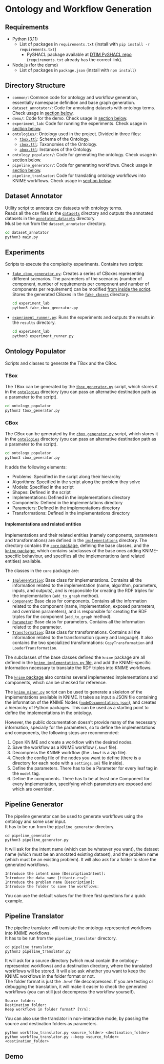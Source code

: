 # Ontology and Workflow Generation

## Requirements

- Python (3.11)
    - List of packages in `requirements.txt` (install with `pip install -r requirements.txt`)
        - PySHACL package available at [DTIM PySHACL repo](https://github.com/dtim-upc/pySHACL) (`requirements.txt`
          already
          has the correct link).
- Node.js (for the demo)
    - List of packages in `package.json` (install with `npm install`)

## Directory Structure

- `common/`: Common code for ontology and workflow generation, essentially namespace definition and base graph
  generation.
- `dataset_annotator/`: Code for annotating datasets with ontology terms. Check usage
  in [section below](#dataset-annotator).
- `demo/`: Code for the demo. Check usage in [section below](#demo).
- `experiment_lab`: Code for running the experiments. Check usage in [section below](#experiments).
- `ontologies/`: Ontology used in the project. Divided in three files:
    - [`tbox.ttl`](./ontologies/tbox.ttl): Schema of the Ontology.
    - [`cbox.ttl`](./ontologies/cbox.ttl): Taxonomies of the Ontology.
    - [`abox.ttl`](./ontologies/abox.ttl): Instances of the Ontology.
- `ontology_populator/`: Code for generating the ontology. Check usage in [section below](#ontology-generator).
- `pipeline_generator/`: Code for generating workflows. Check usage in [section below](#pipeline-generator).
- `pipeline_tranlsator`: Code for translating ontology workflows into KNIME workflows. Check usage
  in [section below](#pipeline-translator).

## Dataset Annotator

Utility script to annotate csv datasets with ontology terms.  
Reads all the csv files in the [`datasets`](./dataset_annotator/datasets) directory and outputs the annotated datasets
in the [`annotated_datasets`](./dataset_annotator/annotated_datasets) directory.  
Must be run from the `dataset_annotator` directory.

```bash
cd dataset_annotator
python3 main.py
```

## Experiments

Scripts to execute the complexity experiments. Contains two scripts:

- [`fake_cbox_generator.py`](./experiment_lab/fake_cbox_generator.py): Creates a series of CBoxes representing different
  scenarios. The parameters of the
  scenarios (number of component, number of requirements per component and number of components per requirement) can be
  modified [from inside the script](./experiment_lab/fake_cbox_generator.py#L174-L176). Stores the generated CBoxes in
  the [`fake_cboxes`](./experiment_lab/fake_cboxes) directory.

  ```bash
  cd experiment_lab
  python3 fake_cbox_generator.py
  ```

- [`experiment_runner.py`](./experiment_lab/experiment_runner.py): Runs the experiments and outputs the results in
  the `results` directory.

  ```bash
  cd experiment_lab
  python3 experiment_runner.py
  ```

## Ontology Populator

Scripts and classes to generate the TBox and the CBox.

### TBox

The TBox can be generated by the [`tbox_generator.py`](./ontology_populator/tbox_generator.py) script, which stores it
in the [`ontologies`](./ontologies) directory (you can pass an alternative destination path as a parameter to the
script).

  ```bash
  cd ontology_populator
  python3 tbox_generator.py
  ```

### CBox

The CBox can be generated by the [`cbox_generator.py`](./ontology_populator/cbox_generator.py) script, which stores it
in the [`ontologies`](./ontologies) directory (you can pass an alternative destination path as a parameter to the
script).

  ```bash
  cd ontology_populator
  python3 cbox_generator.py
  ```

It adds the following elements:

- Problems: Specified in the script along their hierarchy
- Algorithms: Specified in the script along the problem they solve
- Models: Specified in the script
- Shapes: Defined in the script
- Implementations: Defined in the implementations directory
- Components: Defined in the implementations directory
- Parameters: Defined in the implementations directory
- Transformations: Defined in the implementations directory

#### Implementations and related entities

Implementations and their related entities (namely components, parameters and transformations) are defined in
the [`implementations`](./ontology_populator/implementations) directory. The directory contains
the [`core` package](./ontology_populator/implementations/core), defining the base classes, and the
[`knime` package](./ontology_populator/implementations/knime), which contains subclasses of the base ones adding
KNIME-specific behaviour, and specifies all the implementations (and related entities) available.

The classes in the `core` package are:

- [`Implementation`](./ontology_populator/implementations/core/implementation.py): Base class for implementations.
  Contains all the information related to the implementation (name, algorithm, parameters, inputs, and outputs), and is
  responsible for creating the RDF triples for the implementation (`add_to_graph` method).
- [`Component`](./ontology_populator/implementations/core/component.py): Base class for components. Contains all the
  information related to the component (name, implementation, exposed parameters, and overriden parameters), and is
  responsible for creating the RDF triples for the component (`add_to_graph` method).
- [`Parameter`](./ontology_populator/implementations/core/parameter.py): Base class for parameters. Contains all the
  information related to the parameter.
- [`Transformation`](./ontology_populator/implementations/core/transformation.py): Base class for transformations.
  Contains all the information related to the transformation (query and language). It also contains the two specialized
  transformations: `CopyTransformation` and `LoaderTransformation`.

The subclasses of the base classes defined the `knime` package are all defined in
the [`knime_implementation.py` file](./ontology_populator/implementations/knime/knime_implementation.py), and add the
KNIME-specific information necessary to translate the RDF triples into KNIME workflows.

The [`knime` package](./ontology_populator/implementations/knime) also contains several implemented implementations and
components, which can be checked for reference.

The [`knime_miner.py`](./ontology_populator/implementations/knime/knime_miner.py) script can be used to generate a
skeleton of the implementations available in KNIME. It takes as input a JSON file containing the information of the
KNIME Nodes ([`nodeDocumentation.json`](./ontology_populator/sources/nodeDocumentation.json)), and creates a hierarchy
of Python packages. This can be used as a starting point to define the implementations in the ontology.

However, the public documentation doesn't provide many of the necessary information, specially for the parameters, so to
define the implementations and components, the following steps are recommended:

1. Open KNIME and create a workflow with the desired nodes.
2. Save the workflow as a KNIME workflow (`.knwf` file).
3. Decompress the KNIME workflow (the `.knwf` is a zip file).
4. Check the config file of the nodes you want to define (there is a directory for each node with a `settings.xml` file
   inside).
5. Define the parameters. There has to be a Parameter for every leaf tag in the `model` tag.
6. Define the components. There has to be at least one Component for every Implementation, specifying which parameters
   are exposed and which are overriden.

## Pipeline Generator

The pipeline generator can be used to generate workflows using the ontology and some user input.  
It has to be run from the `pipeline_generator` directory.

```shell
cd pipeline_generator
python3 pipeline_generator.py
```

It will ask for the intent name (which can be whatever you want), the dataset name (which must be an annotated existing
dataset), and the problem name (which must be an existing problem). It will also ask for a folder to store the generated
workflows.

```
Introduce the intent name [DescriptionIntent]:  
Introduce the data name [titanic.csv]: 
Introduce the problem name [Description]: 
Introduce the folder to save the workflows:
```

You can use the default values for the three first questions for a quick example.

## Pipeline Translator

The pipeline translator will translate the ontology-represented workflows into KNIME workflows.  
It has to be run from the `pipeline_translator` directory.

```shell
cd pipeline_translator
python3 pipeline_translator.py
```

It will ask for a source directory (which must contain the ontology-represented workflows) and a destination directory,
where the translated workflows will be stored. It will also ask whether you want to keep the KNIME workflows in the
folder format or not.  
The folder format is just the `.knwf` file decompressed. If you are testing or debugging the
translation, it will make it easier to check the generated workflows (you can still just decompress the workflow
yourself).

```
Source folder:
Destination folder:
Keep workflows in folder format? [Y/n]:
```

You can also use the translator in non-interactive mode, by passing the source and destination folders as parameters.

```shell
python workflow_translator.py <source_folder> <destination_folder>
python workflow_translator.py --keep <source_folder> <destination_folder>
```

## Demo
